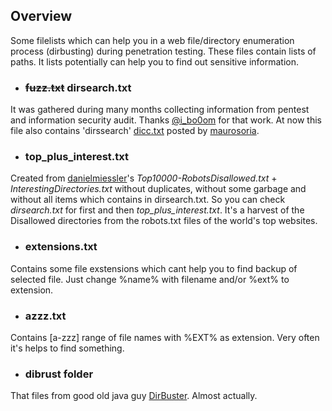 ## Overview
Some filelists which can help you in a web file/directory enumeration process (dirbusting) during penetration testing. These files contain lists of paths. It lists potentially can help you to find out sensitive information.

- ### ~~**fuzz.txt**~~ **dirsearch.txt**
It was gathered during many months collecting information from pentest and information security audit. Thanks [@i_bo0om](https://twitter.com/i_bo0om) for that work. At now this file also contains 'dirssearch' [dicc.txt](https://github.com/maurosoria/dirsearch/blob/master/db/dicc.txt) posted by [maurosoria](https://github.com/maurosoria).

- ### **top_plus_interest.txt**
Created from [danielmiessler](https://github.com/danielmiessler)'s *Top10000-RobotsDisallowed.txt* + *InterestingDirectories.txt* without duplicates, without some garbage and without all items which contains in dirsearch.txt. So you can check *dirsearch.txt* for first and then *top_plus_interest.txt*. It's a harvest of the Disallowed directories from the robots.txt files of the world's top websites.

- ### **extensions.txt**
Contains some file exstensions which cant help you to find backup of selected file. Just change %name% with filename and/or %ext% to extension.

- ### **azzz.txt**
Contains [a-zzz] range of file names with %EXT% as extension. Very often it's helps to find something.

- ### **dibrust folder**
That files from good old java guy [DirBuster](http://sourceforge.net/projects/dirbuster/). Almost actually.